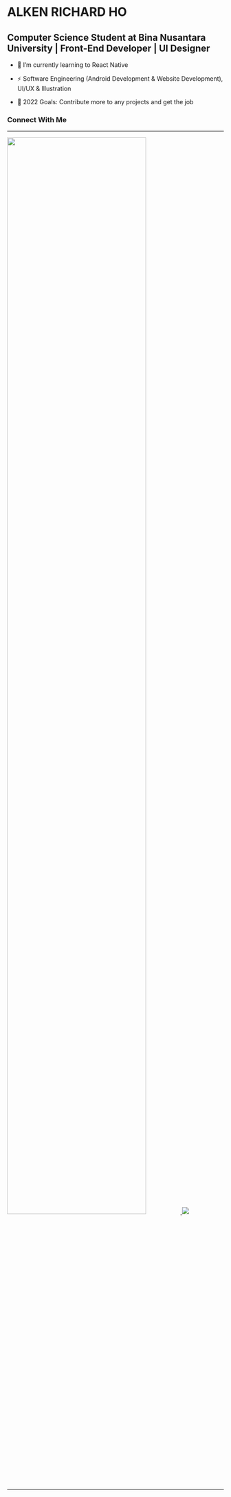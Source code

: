 # ALKEN RICHARD HO
## Computer Science Student at Bina Nusantara University | Front-End Developer | UI Designer

- 🌱 I’m currently learning to React Native

- ⚡ Software Engineering (Android Development & Website Development), UI/UX & Illustration

- 🥅 2022 Goals: Contribute more to any projects and get the job

### Connect With Me

<hr>
  
  <a href="https://github.com/alkenrichard">
  <img height=80% widht=80% src="https://github-readme-stats.vercel.app/api/top-langs?username=alkenrichard&show_icons=true&theme=tokyonight">
  <img src="https://github-readme-stats.vercel.app/api?username=alkenrichard&show_icons=true&theme=tokyonight">
  </a>
  </p>

<hr>
